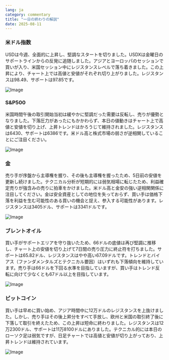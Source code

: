 ```yaml
---
lang: ja
category: commentary
title: "一日の終わりの解説"
date: 2025-08-11
---
```


### 米ドル指数

USDは今週、全面的に上昇し、堅調なスタートを切りました。USDXは金曜日のサポートラインからの反発に追随しました。アジアとヨーロッパのセッションで買いが入り、米国セッション中にレジスタンスレベルで落ち着きました。この上昇により、チャート上では高値と安値がそれぞれ切り上がりました。レジスタンスは98.49、サポートは97.85です。

![Image](https://markleighedu.github.io/img/Aug-2025/11-Aug-2025/usdindex.jpg)

### S&P500

米国時間午後の取引開始当初は緩やかに堅調だった需要は反転し、売りが優勢となりました。下落圧力があったにもかかわらず、本日の値動きはチャート上で高値と安値を切り上げ、上昇トレンドはかろうじて維持されました。レジスタンスは6430、サポートは6386です。米ドル高と株式市場の弱さが逆相関していることにご注目ください。

![Image](https://markleighedu.github.io/img/Aug-2025/11-Aug-2025/sp500.jpg)

### 金

売り手が序盤から主導権を握り、その後も主導権を握ったため、5日前の安値を更新し続けました。テクニカル分析が短期的には弱気相場に転じたため、利益確定売りが強含みの売りに拍車をかけました。米ドル高と金安の強い逆相関関係に注目してください。金は安全資産としての地位を失っておらず、買い手は価格下落を利益を生む可能性のある買いの機会と捉え、参入する可能性があります。レジスタンスは3405ドル、サポートは3341ドルです。

![Image](https://markleighedu.github.io/img/Aug-2025/11-Aug-2025/gold.jpg)

### ブレントオイル

買い手がサポートエリアを守り抜いたため、66ドルの底値は再び堅調に推移し、チャート上の安値を切り上げて7日間の売り圧力に終止符を打ちました。サポートは65.82ドル、レジスタンスはやや高い67.09ドルです。トレンドとバイアス（ファンダメンタルズとテクニカル要因）はいずれも下落傾向を維持しています。売り手は66ドルを下回る水準を目指していますが、買い手はトレンド反転に向けて少なくとも67ドル以上を目指しています。

![Image](https://markleighedu.github.io/img/Aug-2025/11-Aug-2025/brentoil.jpg)

### ビットコイン

買い手は早めに買い始め、アジア時間中に12万ドルのレジスタンスを上抜けました。しかし、売り手はその後上昇分をすべて手放し、欧州と米国の取引終了後に下落して取引を終えたため、この上昇は短命に終わりました。レジスタンスは12万2300ドル、サポートは11万8100ドルにありました。テクニカル的には本日のローソク足は弱気ですが、日足チャートでは高値と安値が切り上がっており、上昇トレンドは維持されています。

![Image](https://markleighedu.github.io/img/Aug-2025/11-Aug-2025/bitcoin.jpg)

